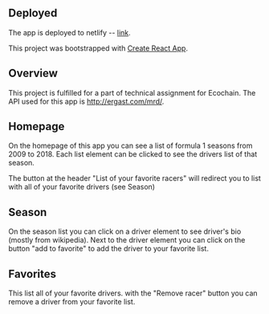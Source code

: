 ## Deployed

The app is deployed to netlify -- [link](https://wonderful-knuth-18d92e.netlify.com).

This project was bootstrapped with [Create React App](https://github.com/facebook/create-react-app).

## Overview

This project is fulfilled for a part of technical assignment for Ecochain.
The API used for this app is http://ergast.com/mrd/.

## Homepage

On the homepage of this app you can see a list of formula 1 seasons from 2009 to 2018.
Each list element can be clicked to see the drivers list of that season.

The button at the header "List of your favorite racers" will redirect you to list with all of your favorite drivers (see Season)

## Season

On the season list you can click on a driver element to see driver's bio (mostly from wikipedia).
Next to the driver element you can click on the button "add to favorite" to add the driver to your favorite list.

## Favorites

This list all of your favorite drivers. with the "Remove racer" button you can remove a driver from your favorite list.

